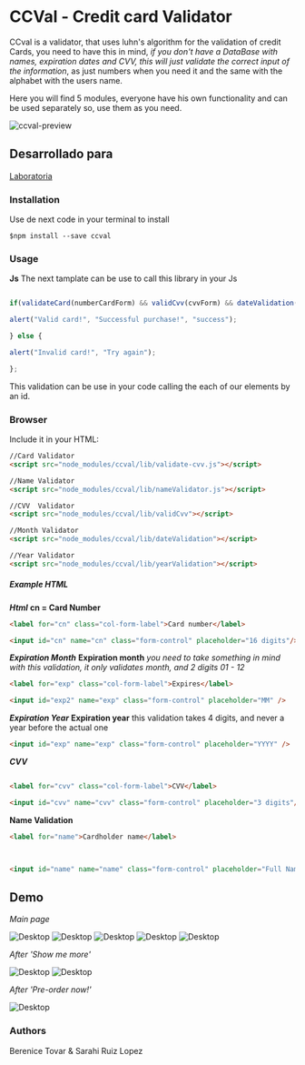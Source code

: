 # CCVal - Credit card  Validator 
CCval  is a validator, that uses luhn's algorithm for the validation of credit Cards, you need to have this in mind, *if you don't have a DataBase with names, expiration dates and CVV,  this will just validate the correct input of the information*, as  just numbers when you need it and  the same with the alphabet with the users name. 

Here you will find 5 modules, everyone have his own functionality and can be used   separately so, use them as you need. 

![ccval-preview](https://user-images.githubusercontent.com/35509785/45061512-6c9c3a80-b06a-11e8-9070-fb8fcb35825f.png)

## Desarrollado para 
[Laboratoria](http://laboratoria.la)


###  Installation 

Use de next code in your terminal to install
```
$npm install --save ccval 
```

### Usage

**Js**
The next tamplate can be use to call this library in your Js 
```javascript

if(validateCard(numberCardForm) && validCvv(cvvForm) && dateValidation(monthValidatorForm) && yearValidation(yearValidationForm) && nameValidator(nameValidatorForm)){

alert("Valid card!", "Successful purchase!", "success");

} else {

alert("Invalid card!", "Try again");

};
```

This validation can be use in your code calling the each of our  elements by an  id.

### Browser

Include it in your HTML:
```html
//Card Validator
<script src="node_modules/ccval/lib/validate-cvv.js"></script>

//Name Validator
<script src="node_modules/ccval/lib/nameValidator.js"></script>

//CVV  Validator
<script src="node_modules/ccval/lib/validCvv"></script>

//Month Validator
<script src="node_modules/ccval/lib/dateValidation"></script>

//Year Validator
<script src="node_modules/ccval/lib/yearValidation"></script>
```

##### Example HTML

***Html***
**cn  = Card Number**
```html
<label for="cn" class="col-form-label">Card number</label>

<input id="cn" name="cn" class="form-control" placeholder="16 digits"/>

```
***Expiration Month***
**Expiration month** *you need to take something in mind with this validation, it only validates month, and 2 digits 01 - 12*
```html
<label for="exp" class="col-form-label">Expires</label>

<input id="exp2" name="exp" class="form-control" placeholder="MM" />

```
***Expiration Year***
**Expiration year** this validation takes 4 digits, and never a year before the actual one 
```html
<input id="exp" name="exp" class="form-control" placeholder="YYYY" />

```
***CVV***

```html

<label for="cvv" class="col-form-label">CVV</label>

<input id="cvv" name="cvv" class="form-control" placeholder="3 digits"/>
```
**Name Validation**

```html
<label for="name">Cardholder name</label>



<input id="name" name="name" class="form-control" placeholder="Full Name"/>

```

## Demo

_Main page_

![Desktop](assets/images/demo1.png)
![Desktop](assets/images/demo2.png)
![Desktop](assets/images/demo3.png)
![Desktop](assets/images/demo4.png)
![Desktop](assets/images/demo5.png)

_After 'Show me more'_

![Desktop](assets/images/demo6.png)
![Desktop](assets/images/demo7.png)

_After 'Pre-order now!'_ 

![Desktop](assets/images/demo8.png)

### Authors

Berenice Tovar & Sarahi Ruiz Lopez